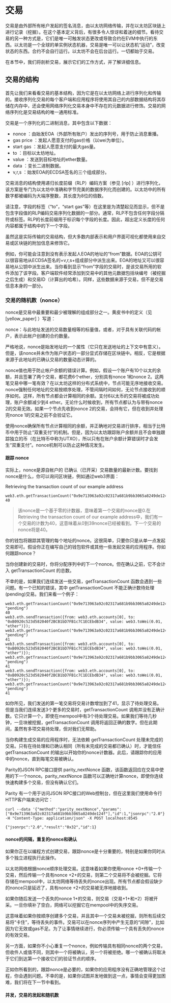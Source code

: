 # 交易
交易是由外部所有帐户发起的签名消息，由以太坊网络传输，并在以太坊区块链上进行记录（挖掘）。在这个基本定义背后，有很多令人惊讶和着迷的细节。看待交易的另一种方式是，它们是唯一可触发状态更改或导致合约在EVM中执行的东西。以太坊是一个全球的单实例状态机器，交易是唯一可以让状态机“运动”，改变状态的东西。合约不会自行运行。以太坊不会在后台运行。一切都始于交易。

在本节中，我们将剖析交易，展示它们的工作方式，并了解详细信息。

## 交易的结构
首先让我们来看看交易的基本结构，因为它是在以太坊网络上进行序列化和传输的。接收序列化交易的每个客户端和应用程序将使用其自己的内部数据结构将其存储在内存中，还会使用网络序列化交易本身中不存在的元数据进行修饰。交易的网络序列化是交易结构的唯一通用标准。

交易是一个序列化的二进制消息，其中包含以下数据：

- nonce ：由始发EOA（外部所有账户）发出的序列号，用于防止消息重播。
- gas price ：发起人愿意支付的gas价格（以wei为单位）。
- start gas ：发起人愿意支付的最大gas量。
- to ：目标以太坊地址。
- value ：发送到目标地址的ether数量。
- data ：变长二进制数据。
- v,r,s ：始发EOA的ECDSA签名的三个组成部分。

交易消息的结构使用递归长度前缀（RLP）编码方案（参见 [rlp] ）进行序列化，该方案是专门为以太坊中准确和字节完美的数据序列化而创建的。以太坊中的所有数字都被编码为大端序整数，其长度为8位的倍数。

请注意，字段的标签（“to”，“start gas”等）在这里是为清楚起见而显示，但不是包含字段值的RLP编码交易序列化数据的一部分。通常，RLP不包含任何字段分隔符或标签。RLP的长度前缀用于标识每个字段的长度。因此，超出定义长度的任何内容都属于结构中的下一个字段。

虽然这是实际传输的交易结构，但大多数内部表示和用户界面可视化都使用来自交易或区块链的附加信息来修饰它。

例如，你可能会注意到没有表示发起人EOA的地址的“from”数据。EOA的公钥可以很容易地从ECDSA签名的+v,r,s+组成部分中派生出来。EOA的地址又可以很容易地从公钥中派生出来。当你看到显示“from”字段的交易时，是该交易所用的软件添加了该字段。客户端软件经常添加到交易中的其他元数据包括块编号（被挖掘之后生成）和交易ID（计算出的哈希）。同样，这些数据来源于交易，但不是交易信息本身的一部分。

### 交易的随机数（nonce）
nonce是交易中最重要和最少被理解的组成部分之一。黄皮书中的定义（见 [yellow_paper] ）写道：

nonce：与此地址发送的交易数量相等的标量值，或者，对于具有关联代码的帐户，表示此帐户创建的合约数量。

严格地说，nonce是始发地址的一个属性（它只在发送地址的上下文中有意义）。但是，该nonce并未作为账户状态的一部分显式存储在区块链中。相反，它是根据来源于此地址的已确认交易的数量动态计算的。

nonce值也用于防止帐户余额的错误计算。例如，假设一个账户有10个以太的余额，并且签署了两个交易，都花费6个ether，分别具有nonce 1和nonce 2。这两笔交易中哪一笔有效？在以太坊这样的分布式系统中，节点可能无序地接收交易。nonce强制任何地址的交易按顺序处理，不管间隔时间如何，无论节点接收到的顺序如何。这样，所有节点都会计算相同的余额。支付6以太币的交易将被成功处理，账户余额减少到4 ether。无论什么时候收到，所有节点都认为与带有nonce 2的交易无效。如果一个节点先收到nonce 2的交易，会持有它，但在收到并处理完nonce 1的交易之前不会验证它。

使用nonce确保所有节点计算相同的余额，并正确地对交易进行排序，相当于比特币中用于防止“双重支付”的机制。但是，因为以太坊跟踪账户余额并且不会单独跟踪独立的币（在比特币中称为UTXO），所以只有在账户余额计算错误时才会发生“双重支付”。nonce机制可以防止这种情况发生。

#### 跟踪 nonce
实际上，nonce是源自帐户的 已确认（已开采）交易数量的最新计数。要找到nonce是什么，你可以询问区块链，例如通过web3界面：

Retrieving the transaction count of our example address
```shell
web3.eth.getTransactionCount("0x9e713963a92c02317a681b9bb3065a8249de124f")
40
```
> 该nonce是一个基于零的计数器，意味着第一个交易的nonce是0.在 Retrieving the transaction count of our example address中，我们有一个交易的计数为40，这意味着从0到39nonce已经被看到。下一个交易的nonce将是40。

你的钱包将跟踪其管理的每个地址的nonce。这很简单，只要你只是从单一点发起交易即可。假设你正在编写自己的钱包软件或其他一些发起交易的应用程序。你如何跟踪nonce？

当你创建新的交易时，你将分配序列中的下一个nonce。但在确认之前，它不会计入 getTransactionCount 的总数。

不幸的是，如果我们连续发送一些交易，getTransactionCount 函数会遇到一些问题。有一个已知的错误，其中 getTransactionCount 不能正确计数待处理(pending)交易。我们来看一个例子：

```shell
web3.eth.getTransactionCount("0x9e713963a92c02317a681b9bb3065a8249de124f", "pending")
40
web3.eth.sendTransaction({from: web3.eth.accounts[0], to: "0xB0920c523d582040f2BCB1bD7FB1c7C1ECEbdB34", value: web3.toWei(0.01, "ether")});
web3.eth.getTransactionCount("0x9e713963a92c02317a681b9bb3065a8249de124f", "pending")
41
web3.eth.sendTransaction({from: web3.eth.accounts[0], to: "0xB0920c523d582040f2BCB1bD7FB1c7C1ECEbdB34", value: web3.toWei(0.01, "ether")});
web3.eth.getTransactionCount("0x9e713963a92c02317a681b9bb3065a8249de124f", "pending")
41
web3.eth.sendTransaction({from: web3.eth.accounts[0], to: "0xB0920c523d582040f2BCB1bD7FB1c7C1ECEbdB34", value: web3.toWei(0.01, "ether")});
web3.eth.getTransactionCount("0x9e713963a92c02317a681b9bb3065a8249de124f", "pending")
41
```
如你所见，我们发送的第一笔交易将交易计数增加到了41，显示了待处理交易。但是当我们连续发送3个更多的交易时，getTransactionCount 调用并没有正确计数。它只计算一个，即使在mempool中有3个待处理交易。如果我们等待几秒钟，一旦块被挖掘，getTransactionCount 调用将返回正确的数字。但在此期间，虽然有多项交易待处理，但对我们无帮助。

当你构建生成交易的应用程序时，无法依赖 getTransactionCount 处理未完成的交易。只有在待处理和已确认相同（所有未完成的交易都已确认）时，才能信任 getTransactionCount 的输出以开始你的nonce计数器。此后，请跟踪你的应用中的nonce，直到每笔交易被确认。

Parity的JSON RPC接口提供 parity_nextNonce 函数，该函数返回应在交易中使用的下一个nonce。parity_nextNonce 函数可以正确地计算nonce，即使你连续快速构建多个交易，但没有确认它们。

Parity 有一个用于访问JSON RPC接口的Web控制台，但在这里我们使用命令行HTTP客户端来访问它：
```shell
curl --data '{"method":"parity_nextNonce","params":["0x9e713963a92c02317a681b9bb3065a8249de124f"],"id":1,"jsonrpc":"2.0"}' -H "Content-Type: application/json" -X POST localhost:8545

{"jsonrpc":"2.0","result":"0x32","id":1}
```

#### nonce的间隔，重复的nonce和确认
如果你正在以编程方式创建交易，跟踪nonce是十分重要的，特别是如果你同时从多个独立进程执行此操作。

以太坊网络根据nonce顺序处理交易。这意味着如果你使用nonce +0+传输一个交易，然后传输一个具有nonce +2+的交易，则第二个交易将不会被挖掘。它将存储在mempool中，以太坊网络等待丢失的nonce出现。所有节点都会假设缺少的nonce只是延迟了，具有nonce +2+的交易被无序地接收到。

如果你随后发送一个丢失的nonce 1+的交易，则交易（交易+1+和+2）将被开采。一旦你填补了空白，网络可以挖掘它在mempool中的失序交易。

这意味着如果你按顺序创建多个交易，并且其中一个交易未被挖掘，则所有后续交易将“卡住”，等待丢失的事件。交易可以在nonce序列中产生无意的“间隙”，比如因为它无效或gas不足。为了让事情继续进行，你必须传输一个具有丢失的nonce的有效交易。

另一方面，如果你不小心重复一个nonce，例如传输具有相同nonce的两个交易，但收件人或值不同，则其中一个将被确认，另一个将被拒绝。哪一个被确认将取决于它们到达第一个接收它们的验证节点的顺序。

正如你所看到的，跟踪nonce是必要的，如果你的应用程序没有正确地管理这个过程，你会遇到问题。不幸的是，如果你试图并发地做到这一点，事情会变得更加困难，我们将在下一节中看到。

#### 并发，交易的发起和随机数

